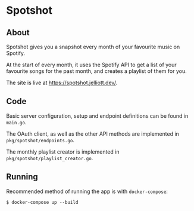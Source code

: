 # Spotshot

## About
Spotshot gives you a snapshot every month of your favourite music on Spotify.

At the start of every month, it uses the Spotify API to get a list of your favourite songs for the past month, and creates a playlist of them for you.

The site is live at https://spotshot.jelliott.dev/.

## Code

Basic server configuration, setup and endpoint definitions can be found in `main.go`.

The OAuth client, as well as the other API methods are implemented in `pkg/spotshot/endpoints.go`.

The monthly playlist creator is implemented in `pkg/spotshot/playlist_creator.go`.

## Running

Recommended method of running the app is with `docker-compose`:
```
$ docker-compose up --build
```